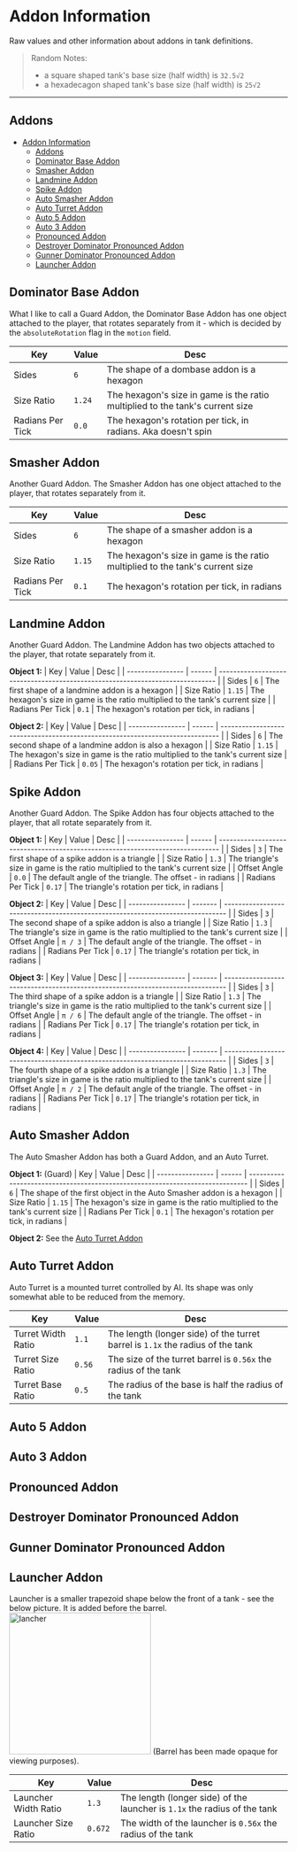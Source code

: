 # Addon Information

Raw values and other information about addons in tank definitions.

> Random Notes:
> - a square shaped tank's base size (half width) is `32.5√2`  
> - a hexadecagon shaped tank's base size (half width) is `25√2`  

--- 

## Addons

- [Addon Information](#addon-information)
  - [Addons](#addons)
  - [Dominator Base Addon](#dominator-base-addon)
  - [Smasher Addon](#smasher-addon)
  - [Landmine Addon](#landmine-addon)
  - [Spike Addon](#spike-addon)
  - [Auto Smasher Addon](#auto-smasher-addon)
  - [Auto Turret Addon](#auto-turret-addon)
  - [Auto 5 Addon](#auto-5-addon)
  - [Auto 3 Addon](#auto-3-addon)
  - [Pronounced Addon](#pronounced-addon)
  - [Destroyer Dominator Pronounced Addon](#destroyer-dominator-pronounced-addon)
  - [Gunner Dominator Pronounced Addon](#gunner-dominator-pronounced-addon)
  - [Launcher Addon](#launcher-addon)

## Dominator Base Addon

What I like to call a Guard Addon, the Dominator Base Addon has one object attached to the player, that rotates separately from it - which is decided by the `absoluteRotation` flag in the `motion` field.

| Key              | Value  | Desc                                                                          |
| ---------------- | ------ | ----------------------------------------------------------------------------- |
| Sides            | `6`    | The shape of a dombase addon is a hexagon                                     |
| Size Ratio       | `1.24` | The hexagon's size in game is the ratio multiplied to the tank's current size |
| Radians Per Tick | `0.0`  | The hexagon's rotation per tick, in radians. Aka doesn't spin                 |

## Smasher Addon

Another Guard Addon. The Smasher Addon has one object attached to the player, that rotates separately from it.

| Key              | Value  | Desc                                                                          |
| ---------------- | ------ | ----------------------------------------------------------------------------- |
| Sides            | `6`    | The shape of a smasher addon is a hexagon                                     |
| Size Ratio       | `1.15` | The hexagon's size in game is the ratio multiplied to the tank's current size |
| Radians Per Tick | `0.1`  | The hexagon's rotation per tick, in radians                                   |

## Landmine Addon

Another Guard Addon. The Landmine Addon has two objects attached to the player, that rotate separately from it.

**Object 1:**
| Key              | Value  | Desc                                                                          |
| ---------------- | ------ | ----------------------------------------------------------------------------- |
| Sides            | `6`    | The first shape of a landmine addon is a hexagon                              |
| Size Ratio       | `1.15` | The hexagon's size in game is the ratio multiplied to the tank's current size |
| Radians Per Tick | `0.1`  | The hexagon's rotation per tick, in radians                                   |

**Object 2:**
| Key              | Value  | Desc                                                                          |
| ---------------- | ------ | ----------------------------------------------------------------------------- |
| Sides            | `6`    | The second shape of a landmine addon is also a hexagon                        |
| Size Ratio       | `1.15` | The hexagon's size in game is the ratio multiplied to the tank's current size |
| Radians Per Tick | `0.05` | The hexagon's rotation per tick, in radians                                   |

## Spike Addon

Another Guard Addon. The Spike Addon has four objects attached to the player, that all rotate separately from it.

**Object 1:**
| Key              | Value  | Desc                                                                           |
| ---------------- | ------ | ------------------------------------------------------------------------------ |
| Sides            | `3`    | The first shape of a spike addon is a triangle                                 |
| Size Ratio       | `1.3`  | The triangle's size in game is the ratio multiplied to the tank's current size |
| Offset Angle     | `0.0`  | The default angle of the triangle. The offset - in radians                     |
| Radians Per Tick | `0.17` | The triangle's rotation per tick, in radians                                   |

**Object 2:**
| Key              | Value   | Desc                                                                           |
| ---------------- | ------- | ------------------------------------------------------------------------------ |
| Sides            | `3`     | The second shape of a spike addon is also a triangle                           |
| Size Ratio       | `1.3`   | The triangle's size in game is the ratio multiplied to the tank's current size |
| Offset Angle     | `π / 3` | The default angle of the triangle. The offset - in radians                     |
| Radians Per Tick | `0.17`  | The triangle's rotation per tick, in radians                                   |

**Object 3:**
| Key              | Value   | Desc                                                                           |
| ---------------- | ------- | ------------------------------------------------------------------------------ |
| Sides            | `3`     | The third shape of a spike addon is a triangle                                 |
| Size Ratio       | `1.3`   | The triangle's size in game is the ratio multiplied to the tank's current size |
| Offset Angle     | `π / 6` | The default angle of the triangle. The offset - in radians                     |
| Radians Per Tick | `0.17`  | The triangle's rotation per tick, in radians                                   |

**Object 4:**
| Key              | Value   | Desc                                                                           |
| ---------------- | ------- | ------------------------------------------------------------------------------ |
| Sides            | `3`     | The fourth shape of a spike addon is a triangle                                |
| Size Ratio       | `1.3`   | The triangle's size in game is the ratio multiplied to the tank's current size |
| Offset Angle     | `π / 2` | The default angle of the triangle. The offset - in radians                     |
| Radians Per Tick | `0.17`  | The triangle's rotation per tick, in radians                                   |

## Auto Smasher Addon

The Auto Smasher Addon has both a Guard Addon, and an Auto Turret.

**Object 1:** (Guard)
| Key              | Value  | Desc                                                                          |
| ---------------- | ------ | ----------------------------------------------------------------------------- |
| Sides            | `6`    | The shape of the first object in the Auto Smasher addon is a hexagon          |
| Size Ratio       | `1.15` | The hexagon's size in game is the ratio multiplied to the tank's current size |
| Radians Per Tick | `0.1`  | The hexagon's rotation per tick, in radians                                   |

**Object 2:** See the [Auto Turret Addon](#auto-turret-addon)

## Auto Turret Addon

Auto Turret is a mounted turret controlled by AI. Its shape was only somewhat able to be reduced from the memory.

| Key                | Value  | Desc                                                                           |
| ------------------ | ------ | ------------------------------------------------------------------------------ |
| Turret Width Ratio | `1.1`  | The length (longer side) of the turret barrel is `1.1x` the radius of the tank |
| Turret Size Ratio  | `0.56` | The size of the turret barrel is `0.56x` the radius of the tank                |
| Turret Base Ratio  | `0.5`  | The radius of the base is half the radius of the tank                          |

## Auto 5 Addon

## Auto 3 Addon

## Pronounced Addon

## Destroyer Dominator Pronounced Addon

## Gunner Dominator Pronounced Addon

## Launcher Addon

Launcher is a smaller trapezoid shape below the front of a tank - see the below picture. It is added before the barrel. <img width="256" alt="lancher" src="https://user-images.githubusercontent.com/79597906/134366650-58c537cc-816a-4e4b-bf9d-0c97310b0a16.png"> (Barrel has been made opaque for viewing purposes).

| Key                  | Value   | Desc                                                                      |
| -------------------- | ------- | ------------------------------------------------------------------------- |
| Launcher Width Ratio | `1.3`   | The length (longer side) of the launcher is `1.1x` the radius of the tank |
| Launcher Size Ratio  | `0.672` | The width of the launcher is `0.56x` the radius of the tank               |
